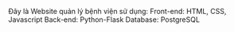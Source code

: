 Đây là Website quản lý bệnh viện sử dụng:
Front-end: HTML, CSS, Javascript
Back-end: Python-Flask
Database: PostgreSQL
